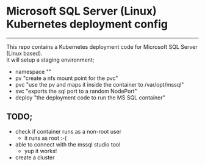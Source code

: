# Microsoft SQL Server (Linux) Kubernetes deployment config
---

This repo contains a Kubernetes deployment code for Microsoft SQL Server (Linux based). <br>
It will setup a staging environment;
- namespace ""
- pv "create a nfs mount point for the pvc"
- pvc "use the pv and maps it inside the container to /var/opt/mssql"
- svc "exports the sql port to a random NodePort"
- deploy "the deployment code to run the MS SQL container"

## TODO;
- check if container runs as a non-root user
  - it runs as root :-(
- able to connect with the mssql studio tool
  - yup it works!
- create a cluster
